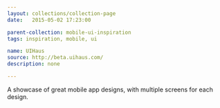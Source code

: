 ```yaml
---
layout: collections/collection-page
date:   2015-05-02 17:23:00

parent-collection: mobile-ui-inspiration
tags: inspiration, mobile, ui

name: UIHaus
source: http://beta.uihaus.com/
description: none

---
```


A showcase of great mobile app designs, with multiple screens for each design.